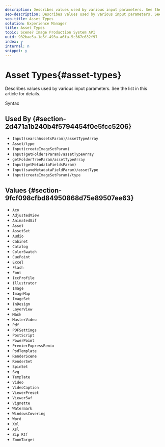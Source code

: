 ```yaml
---
description: Describes values used by various input parameters. See the list in this article for details.
seo-description: Describes values used by various input parameters. See the list in this article for details.
seo-title: Asset Types
solution: Experience Manager
title: Asset Types
topic: Scene7 Image Production System API
uuid: 932bae5a-1e5f-493a-a6fa-5c367c632f97
index: y
internal: n
snippet: y
---
```


# Asset Types{#asset-types}

Describes values used by various input parameters. See the list in this article for details.

 Syntax 

## Used By {#section-2d471a1b240b4f5794454f0e5fcc5206}

* `Input(searchAssetsParam)/assetTypeArray` 
* `Asset/type` 
* `Input(createImageSetParam)` 
* `Input(getFoldersParam)/assetTypeArray` 
* `getFolderTreeParam/assetTypeArray` 
* `Input(getMetadataFieldsParam)` 
* `Input(saveMetadataFieldParam)/assetType` 
* `Input(createImageSetParam)/type`

## Values {#section-9fcf098cfbd84950868d75e89507ee63}

* `Aco` 
* `AdjustedView` 
* `AnimatedGif` 
* `Asset` 
* `AssetSet` 
* `Audio` 
* `Cabinet` 
* `Catalog` 
* `ColorSwatch` 
* `CuePoint` 
* `Excel` 
* `Flash` 
* `Font` 
* `IccProfile` 
* `Illustrator` 
* `Image` 
* `ImageMap` 
* `ImageSet` 
* `InDesign` 
* `LayerView` 
* `Mask` 
* `MasterVideo` 
* `Pdf` 
* `PDFSettings` 
* `PostScript` 
* `PowerPoint` 
* `PremierExpressRemix` 
* `PsdTemplate` 
* `RenderScene` 
* `RenderSet` 
* `SpinSet` 
* `Svg` 
* `Template` 
* `Video` 
* `VideoCaption` 
* `ViewerPreset` 
* `ViewerSwf` 
* `Vignette` 
* `Watermark` 
* `WindowsCovering` 
* `Word` 
* `Xml` 
* `Xsl` 
* `Zip Rtf` 
* `ZoomTarget`

